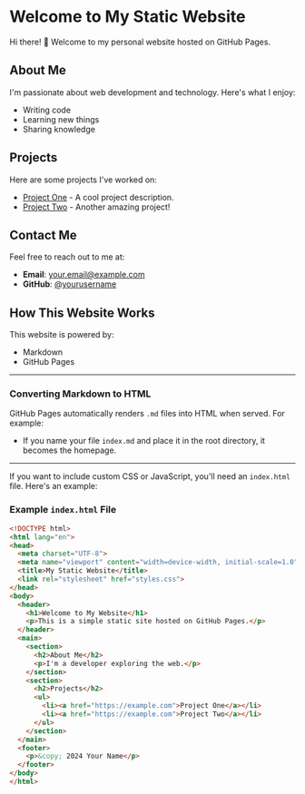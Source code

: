 # Welcome to My Static Website

Hi there! 👋 Welcome to my personal website hosted on GitHub Pages.

## About Me
I'm passionate about web development and technology. Here's what I enjoy:
- Writing code
- Learning new things
- Sharing knowledge

## Projects
Here are some projects I've worked on:
- [Project One](https://example.com) - A cool project description.
- [Project Two](https://example.com) - Another amazing project!

## Contact Me
Feel free to reach out to me at:
- **Email**: [your.email@example.com](mailto:your.email@example.com)
- **GitHub**: [@yourusername](https://github.com/yourusername)

## How This Website Works
This website is powered by:
- Markdown
- GitHub Pages

---

### Converting Markdown to HTML
GitHub Pages automatically renders `.md` files into HTML when served. For example:
- If you name your file `index.md` and place it in the root directory, it becomes the homepage.

---

If you want to include custom CSS or JavaScript, you'll need an `index.html` file. Here's an example:

### Example `index.html` File
```html
<!DOCTYPE html>
<html lang="en">
<head>
  <meta charset="UTF-8">
  <meta name="viewport" content="width=device-width, initial-scale=1.0">
  <title>My Static Website</title>
  <link rel="stylesheet" href="styles.css">
</head>
<body>
  <header>
    <h1>Welcome to My Website</h1>
    <p>This is a simple static site hosted on GitHub Pages.</p>
  </header>
  <main>
    <section>
      <h2>About Me</h2>
      <p>I'm a developer exploring the web.</p>
    </section>
    <section>
      <h2>Projects</h2>
      <ul>
        <li><a href="https://example.com">Project One</a></li>
        <li><a href="https://example.com">Project Two</a></li>
      </ul>
    </section>
  </main>
  <footer>
    <p>&copy; 2024 Your Name</p>
  </footer>
</body>
</html>
